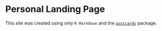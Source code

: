 # Personal Landing Page
This site was created using only `R Markdown` and the [`postcards`](https://github.com/seankross/postcards) package.
